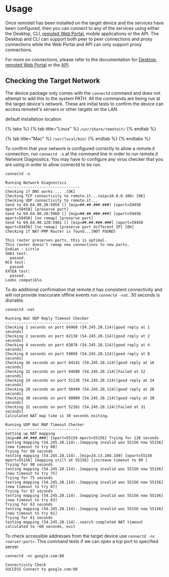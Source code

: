 # Usage

Once remoteit has been installed on the target device and the services have been configured, then you can connect to any of the services using either the Desktop, CLI, [remoteit Web Portal](https://app.remote.it), mobile applications or the API. The Desktop and CLI can support both peer to peer connections and proxy connections while the Web Portal and API can only support proxy connections.

For more on connections, please refer to the documentation for [Desktop](https://support.remote.it/hc/en-us/articles/360048935411-Connections), [remoteit Web Portal](https://support.remote.it/hc/en-us/articles/360048707812-The-Devices-Page) or the [API](../../developer-tools/api/usage/usage-examples.md).&#x20;

## Checking the Target Network&#x20;

The device package only comes with the `connectd` command and does not attempt to add this to the system PATH. All the commands are being run at the target device's network. These are initial tests to confirm the device can access remoteit's servers or other targets on the LAN.

default installation location&#x20;

{% tabs %}
{% tab title="Linux" %}
`/usr/share/remoteit/`&#x20;
{% endtab %}

{% tab title="Mac" %}
`/usr/local/bin/`
{% endtab %}
{% endtabs %}

To confirm that your network is configured correctly to allow a remote.it connection, run `connectd -n` at the command line in order to run remote.it Network Diagnostics. You may have to configure any virus checker that you are using in order to allow connectd to be run.

```
connectd -n

Running Network Diagnostics
---------------------------------
Checking if DNS works ... .[OK]
Checking TCP connectivity to remote.it...<oip=10.0.0.106> [OK]
Checking UDP connectivity to remote.it...
Send to 69.64.90.20:5959 [] [mip=##.##.###.###] [oport=59450 mport=59450] [preserve port] 
Send to 69.64.90.20:5960 [] [mip=##.##.###.###] [oport=59450 mport=59450] [no remap] [preserve port] 
Send to 69.64.90.128:5961 [] [mip=##.##.###.###] [oport=59450 mport=59450] [no remap] [preserve port different IP] [OK]
Checking if NAT-PMP Router is found...[NOT FOUND]

This router preserves ports, this is optimal.
This router doesn't remap new connections to new ports.
Endian : Little
SHA1 test:
  passed.
RC4 test:
  passed
XXTEA test:
  passed.
Looks compatible.
```

To do additional confirmation that remote.it has consistent connectivity and will not provide inaccurate offline events run `connectd -nat`. 30 seconds is disirable.&#x20;

```
connectd -nat

Running Nat UDP Reply Timeout Checker
-------------------------------------
Checking 1 seconds on port 64968 (54.245.28.114)[good reply at 1 seconds] 
Checking 2 seconds on port 62130 (54.245.28.114)[good reply at 2 seconds] 
Checking 4 seconds on port 63878 (54.245.28.114)[good reply at 4 seconds] 
Checking 8 seconds on port 59889 (54.245.28.114)[good reply at 8 seconds] 
Checking 16 seconds on port 64141 (54.245.28.114)[good reply at 16 seconds] 
Checking 32 seconds on port 64688 (54.245.28.114)[Failed at 32 seconds] 
Checking 24 seconds on port 51136 (54.245.28.114)[good reply at 24 seconds] 
Checking 28 seconds on port 50498 (54.245.28.114)[good reply at 28 seconds] 
Checking 30 seconds on port 60809 (54.245.28.114)[good reply at 30 seconds] 
Checking 31 seconds on port 52161 (54.245.28.114)[Failed at 31 seconds] 
Calculated NAT map time is 30 seconds exiting.

Running UDP Nat MAP Timeout Checker
---------------------------------
Setting up NAT mapping
[mip=##.##.###.###] [oport=55156 mport=55156] Trying for 120 seconds
testing mapping (54.245.28.114)..[mapping invalid was 55156 now 55156] [new timeout to try 60]
Trying for 60 seconds
testing mapping (54.245.28.114)..[mip=24.13.204.189] [oport=55156 mport=55156] [mapping still at 55156] [increase timeout to 90 ]
Trying for 90 seconds
testing mapping (54.245.28.114)..[mapping invalid was 55156 now 55156] [new timeout to try 75]
Trying for 75 seconds
testing mapping (54.245.28.114)..[mapping invalid was 55156 now 55156] [new timeout to try 67]
Trying for 67 seconds
testing mapping (54.245.28.114)..[mapping invalid was 55156 now 55156] [new timeout to try 63]
Trying for 63 seconds
testing mapping (54.245.28.114)..[mapping invalid was 55156 now 55156] [new timeout to try 61]
Trying for 61 seconds
testing mapping (54.245.28.114)..search completed NAT timeout calculated to ~60 seconds, exit
```

To check accessible addresses from the target device use `connectd -nc <server:port>`. This command tests if we can open a tcp port to specified server

```
connectd -nc google.com:80

Connectivity Check
SUCCESS Connect to google.com:80
```
